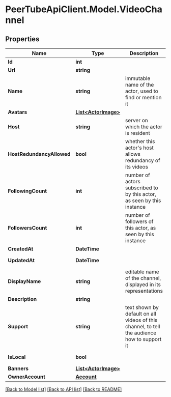 # PeerTubeApiClient.Model.VideoChannel

## Properties

Name | Type | Description | Notes
------------ | ------------- | ------------- | -------------
**Id** | **int** |  | [optional] 
**Url** | **string** |  | [optional] 
**Name** | **string** | immutable name of the actor, used to find or mention it | [optional] 
**Avatars** | [**List&lt;ActorImage&gt;**](ActorImage.md) |  | [optional] 
**Host** | **string** | server on which the actor is resident | [optional] 
**HostRedundancyAllowed** | **bool** | whether this actor&#39;s host allows redundancy of its videos | [optional] 
**FollowingCount** | **int** | number of actors subscribed to by this actor, as seen by this instance | [optional] 
**FollowersCount** | **int** | number of followers of this actor, as seen by this instance | [optional] 
**CreatedAt** | **DateTime** |  | [optional] 
**UpdatedAt** | **DateTime** |  | [optional] [readonly] 
**DisplayName** | **string** | editable name of the channel, displayed in its representations | [optional] 
**Description** | **string** |  | [optional] 
**Support** | **string** | text shown by default on all videos of this channel, to tell the audience how to support it | [optional] 
**IsLocal** | **bool** |  | [optional] [readonly] 
**Banners** | [**List&lt;ActorImage&gt;**](ActorImage.md) |  | [optional] 
**OwnerAccount** | [**Account**](Account.md) |  | [optional] 

[[Back to Model list]](../README.md#documentation-for-models) [[Back to API list]](../README.md#documentation-for-api-endpoints) [[Back to README]](../README.md)

